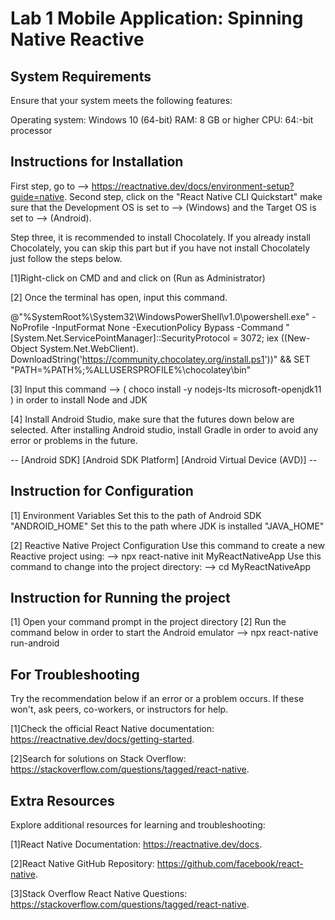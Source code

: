 # Lab 1 Mobile Application: Spinning Native Reactive

## System Requirements
Ensure that your system meets the following features:

Operating system: Windows 10 (64-bit)
RAM: 8 GB or higher
CPU: 64:-bit processor

## Instructions for Installation
First step, go to --> https://reactnative.dev/docs/environment-setup?guide=native. Second step, click on the "React Native CLI Quickstart" make sure that the Development OS is set to --> (Windows) and the Target OS is set to --> (Android).

Step three, it is recommended to install Chocolately. If you already install Chocolately, you can skip this part but if you have not install Chocolately just follow the steps below.

[1]Right-click on CMD and and click on (Run as Administrator)

[2] Once the terminal has open, input this command.

 @"%SystemRoot%\System32\WindowsPowerShell\v1.0\powershell.exe" -NoProfile -InputFormat None -ExecutionPolicy Bypass -Command "[System.Net.ServicePointManager]::SecurityProtocol = 3072; iex ((New-Object System.Net.WebClient).
DownloadString('https://community.chocolatey.org/install.ps1'))" && SET "PATH=%PATH%;%ALLUSERSPROFILE%\chocolatey\bin"

[3] Input this command --> ( choco install -y nodejs-lts microsoft-openjdk11 ) in order to install Node and JDK

[4] Install Android Studio, make sure that the futures down below are selected. After installing Android studio, install Gradle in order to avoid any error or problems in the future.

-- [Android SDK] [Android SDK Platform] [Android Virtual Device (AVD)] --

## Instruction for Configuration
[1] Environment Variables
    Set this to the path of Android SDK "ANDROID_HOME"
    Set this to the path where JDK is installed "JAVA_HOME"

[2] Reactive Native Project Configuration
    Use this command to create a new Reactive project using:
-->  npx react-native init MyReactNativeApp
    Use this command to change into the project directory:
--> cd MyReactNativeApp

## Instruction for Running the project
[1] Open your command prompt in the project directory
[2] Run the command below in order to start the Android emulator
--> npx react-native run-android

## For Troubleshooting
Try the recommendation below if an error or a problem occurs. If these won't, ask peers, co-workers, or instructors for help.

[1]Check the official React Native documentation: https://reactnative.dev/docs/getting-started.

[2]Search for solutions on Stack Overflow: https://stackoverflow.com/questions/tagged/react-native.

## Extra Resources
Explore additional resources for learning and troubleshooting:

[1]React Native Documentation: https://reactnative.dev/docs.

[2]React Native GitHub Repository: https://github.com/facebook/react-native.

[3]Stack Overflow React Native Questions: https://stackoverflow.com/questions/tagged/react-native.


